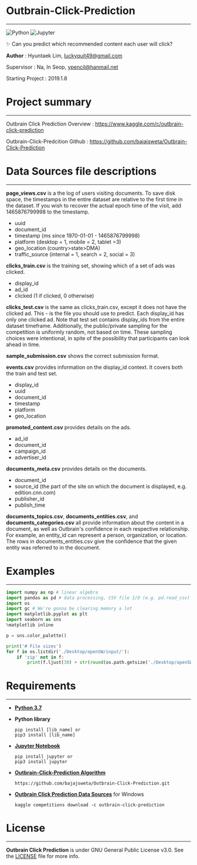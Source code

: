 # Outbrain-Click-Prediction
<hr>

![Python](https://img.shields.io/badge/Python-3.7-brightgreen.svg)
![Jupyter](https://img.shields.io/badge/Jupyter-v1.0.0-blue.svg)


✨ Can you predict which recommended content each user will click?



**Author** : Hyuntaek Lim, luckyquit49@gmail.com

Supervisor : Na, In Seop, ypencil@hanmail.net

Starting Project : 2019.1.8



# Project summary
<hr>

Outbrain Click Prediction Overview : https://www.kaggle.com/c/outbrain-click-prediction

Outbrain-Click-Predcition Github : https://github.com/bajajsweta/Outbrain-Click-Prediction



# Data Sources file descriptions
<hr>

**page_views.csv** is a the log of users visiting documents. To save disk space, the timestamps in the entire dataset are relative to the first time in the dataset. If you wish to recover the actual epoch time of the visit, add 1465876799998 to the timestamp.

- uuid
- document_id
- timestamp (ms since 1970-01-01 - 1465876799998)
- platform (desktop = 1, mobile = 2, tablet =3)
- geo_location (country>state>DMA)
- traffic_source (internal = 1, search = 2, social = 3)

**clicks_train.csv** is the training set, showing which of a set of ads was clicked.

- display_id
- ad_id
- clicked (1 if clicked, 0 otherwise)

**clicks_test.csv** is the same as clicks_train.csv, except it does not have the clicked ad. This - is the file you should use to predict. Each display_id has only one clicked ad. Note that test set contains display_ids from the entire dataset timeframe. Additionally, the public/private sampling for the competition is uniformly random, not based on time. These sampling choices were intentional, in spite of the possibility that participants can look ahead in time.

**sample_submission.csv** shows the correct submission format.

**events.csv** provides information on the display_id context. It covers both the train and test set.

- display_id
- uuid
- document_id
- timestamp
- platform
- geo_location

**promoted_content.csv** provides details on the ads.

- ad_id
- document_id
- campaign_id
- advertiser_id

**documents_meta.csv** provides details on the documents.

- document_id
- source_id (the part of the site on which the document is displayed, e.g. edition.cnn.com)
- publisher_id
- publish_time

**documents_topics.csv**, **documents_entities.csv**, and **documents_categories.csv** all provide information about the content in a document, as well as Outbrain's confidence in each respective relationship. For example, an entity_id can represent a person, organization, or location. The rows in documents_entities.csv give the confidence that the given entity was referred to in the document.



# Examples
<hr>

```python
import numpy as np # linear algebra
import pandas as pd # data processing, CSV file I/O (e.g. pd.read_csv)
import os
import gc # We're gonna be clearing memory a lot
import matplotlib.pyplot as plt
import seaborn as sns
%matplotlib inline

p = sns.color_palette()

print('# File sizes')
for f in os.listdir('./Desktop/openSW/input/'):
    if 'zip' not in f:
        print(f.ljust(30) + str(round(os.path.getsize('./Desktop/openSW/input/' + f) / 1000000, 2)) + 'MB')
```



#  Requirements
<hr>

- **[Python 3.7](https://www.python.org/)**

- **Python library**
    ```
    pip install [lib_name] or
    pip3 install [lib_name]
    ```

- **[Jupyter Notebook](https://jupyter.org/)**
    ```
    pip install jupyter or 
    pip3 install jupyter
    ```

- **[Outbrain-Click-Prediction Algorithm](https://github.com/bajajsweta/Outbrain-Click-Prediction)**
    ```
    https://github.com/bajajsweta/Outbrain-Click-Prediction.git
    ```

- **[Outbrain Click Prediction Data Sources](https://www.kaggle.com/c/outbrain-click-prediction/data)** for Windows
    ```
    kaggle competitions download -c outbrain-click-prediction
    ```




# License
<hr>

**Outbrain Click Prediction** is under GNU General Public License v3.0. See the [LICENSE](LICENSE) file for more info.